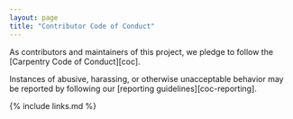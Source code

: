 ```yaml
---
layout: page
title: "Contributor Code of Conduct"
---
```

As contributors and maintainers of this project,
we pledge to follow the [Carpentry Code of Conduct][coc].

Instances of abusive, harassing, or otherwise unacceptable behavior
may be reported by following our [reporting guidelines][coc-reporting].

{% include links.md %}
